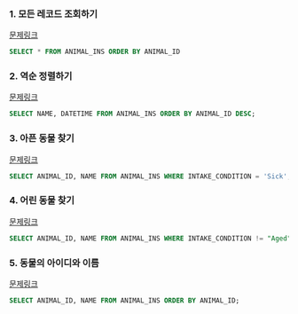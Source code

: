 ### 1. 모든 레코드 조회하기

[문제링크](https://school.programmers.co.kr/learn/courses/30/lessons/59034?language=mysql)

```sql
SELECT * FROM ANIMAL_INS ORDER BY ANIMAL_ID
```



### 2. 역순 정렬하기

[문제링크](https://school.programmers.co.kr/learn/courses/30/lessons/59035?language=mysql)

```sql
SELECT NAME, DATETIME FROM ANIMAL_INS ORDER BY ANIMAL_ID DESC;
```



### 3. 아픈 동물 찾기

[문제링크](https://school.programmers.co.kr/learn/courses/30/lessons/59036?language=mysql)

```sql
SELECT ANIMAL_ID, NAME FROM ANIMAL_INS WHERE INTAKE_CONDITION = 'Sick';
```



### 4. 어린 동물 찾기

[문제링크](https://school.programmers.co.kr/learn/courses/30/lessons/59037?language=mysql)

```sql
SELECT ANIMAL_ID, NAME FROM ANIMAL_INS WHERE INTAKE_CONDITION != "Aged" ORDER BY ANIMAL_ID;
```



### 5. 동물의 아이디와 이름

[문제링크](https://school.programmers.co.kr/learn/courses/30/lessons/59403?language=mysql)

```sql
SELECT ANIMAL_ID, NAME FROM ANIMAL_INS ORDER BY ANIMAL_ID;
```

